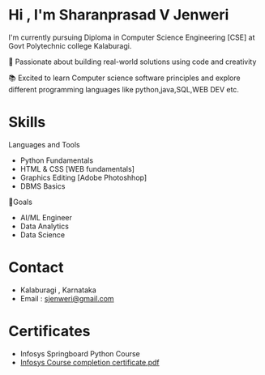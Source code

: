 #  Hi , I'm Sharanprasad V Jenweri

I'm currently pursuing Diploma in Computer Science Engineering [CSE] at Govt Polytechnic college Kalaburagi.

🎯 Passionate about building real-world solutions using code and creativity 

📚 Excited to learn Computer science software principles and explore different programming languages like python,java,SQL,WEB DEV etc.

# Skills
Languages and Tools
- Python Fundamentals
- HTML & CSS [WEB fundamentals]
- Graphics Editing [Adobe Photoshhop]
- DBMS Basics 

🎯Goals
- AI/ML Engineer
- Data Analytics
- Data Science

# Contact
- Kalaburagi , Karnataka
- Email : sjenweri@gmail.com

# Certificates
- Infosys Springboard Python Course
- [Infosys Course completion certificate.pdf](https://github.com/Sharanprasadjenweri/Sharanprasad-V-Jenweri/blob/45be7fb9cf66add76ff8f8f245405bd0e6a42141/Infosys%20Course%20completion%20certificate.pdf)



